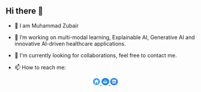 ## Hi there 👋
- 🌱 I am Muhammad Zubair
- 🔭 I’m working on multi-modal learning, Explainable AI, Generative AI and innovative AI-driven healthcare applications.
- 💬 I'm currently looking for collaborations, feel free to contact me.
- 📫 How to reach me: <br />

  <div align="center">
       <a href="https://sites.google.com/view/zubair-akb/home">
        <img src="https://github.com/Zubair-Akb/Zubair-Akb/blob/main/icons/Home_2.png" width="4%"/> 
        </a>
        </a>
        </a>
       <a href="zubair5608@ust.ac.kr">
        <img src="https://github.com/Zubair-Akb/Zubair-Akb/blob/main/icons/Email.png" width="4%"/>
        </a>
        </a>
        </a>
       <a href="https://linkedin.com/in/mzubair5608/">
        <img src="https://github.com/Zubair-Akb/Zubair-Akb/blob/main/icons/Linkedin.jpeg" width="4%"/> 
          
<!--
**Zubair-Akb/Zubair-Akb** is a ✨ _special_ ✨ repository because its `README.md` (this file) appears on your GitHub profile.

Here are some ideas to get you started:

- 🔭 I’m currently working on ...
- 🌱 I’m currently learning ...
- 👯 I’m looking to collaborate on ...
- 🤔 I’m looking for help with ...
- 💬 Ask me about ...
- 📫 How to reach me: ...
- 😄 Pronouns: ...
- ⚡ Fun fact: ...
-->
